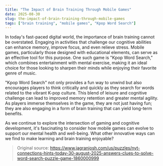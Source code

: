 ```yaml
---
title: "The Impact of Brain Training Through Mobile Games"
date: 2025-08-30
slug: the-impact-of-brain-training-through-mobile-games
tags: ["brain training", "mobile games", "Kpop Word Search"]
---
```


In today's fast-paced digital world, the importance of brain training cannot be overstated. Engaging in activities that challenge our cognitive abilities can enhance memory, improve focus, and even relieve stress. Mobile games, particularly those designed with educational elements, can serve as an effective tool for this purpose. One such game is "Kpop Word Search," which combines entertainment with mental exercise, making it an ideal choice for those looking to sharpen their minds while enjoying their favorite genre of music.

"Kpop Word Search" not only provides a fun way to unwind but also encourages players to think critically and quickly as they search for words related to the vibrant K-pop culture. This blend of leisure and cognitive challenge can lead to improved memory retention and greater mental agility. As players immerse themselves in the game, they are not just having fun; they are also engaging in a form of brain training that can yield long-term benefits.

As we continue to explore the intersection of gaming and cognitive development, it's fascinating to consider how mobile games can evolve to support our mental health and well-being. What other innovative ways can we find to make learning and brain training enjoyable?

> Original source: https://www.jagranjosh.com/us/puzzles/nyt-connections-hints-today-30-august-2025-answers-clues-to-solve-word-search-puzzle-game-1860000999